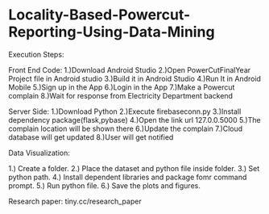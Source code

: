 # Locality-Based-Powercut-Reporting-Using-Data-Mining

Execution Steps:

Front End Code:
1.)Download Android Studio
2.)Open PowerCutFinalYear Project file in Android studio
3.)Build it in Android Studio
4.)Run It in Android Mobile
5.)Sign up in the App
6.)Login in the App
7.)Make a Powercut complain
8.)Wait for response from Electricity Department backend
	
Server Side:
1.)Download Python
2.)Execute firebaseconn.py
3.)Install dependency package(flask,pybase)
4.)Open the link url 127.0.0.5000
5.)The complain location will be shown there
6.)Update the complain
7.)Cloud database will  get updated
8.)User will get notified

Data Visualization:

1.) Create a folder.
2.) Place the dataset and python file inside folder.
3.) Set python path.
4.) Install dependent libraries and package fomr command prompt.
5.) Run python file.
6.) Save the plots and figures.


Research paper: tiny.cc/research_paper
